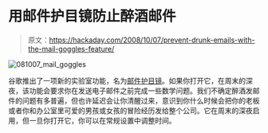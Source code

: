 # 用邮件护目镜防止醉酒邮件

> 原文：<https://hackaday.com/2008/10/07/prevent-drunk-emails-with-the-mail-goggles-feature/>

![](img/2597b2948dcbfd3d0a1a23909594dfea.png "081007_mail_goggles")

谷歌推出了一项新的实验室功能，名为[邮件护目镜](http://gmailblog.blogspot.com/2008/10/new-in-labs-stop-sending-mail-you-later.html)。如果你打开它，在周末的深夜，该功能会要求你在发送电子邮件之前完成一些数学问题。我们不确定醉酒发邮件的问题有多普遍，但也许延迟会让你清醒过来，意识到你什么时候会把你的老板或者你和办公室里可爱的男孩或女孩的冒险经历发给整个公司。它在周末的深夜启用，但一旦你打开它，你可以在常规设置中调整时间。